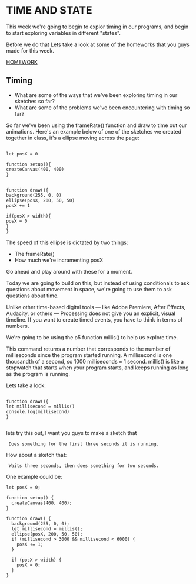 # TIME AND STATE

This week we're going to begin to explor timing in our programs, and begin to start exploring variables in different "states".

Before we do that Lets take a look at some of the homeworks that you guys made for this week.

[HOMEWORK](Link)

## Timing
- What are some of the ways that we've been exploring timing in our sketches so far?
- What are some of the problems we've been encountering with timing so far?

So far we've been using the frameRate() function and draw to time out our animations. Here's an example below of one of the sketches we created together in class, it's a ellipse moving across the page:

```

let posX = 0

function setup(){
createCanvas(400, 400)
}


function draw(){
background(255, 0, 0)
ellipse(posX, 200, 50, 50)
posX += 1

if(posX > width){
posX = 0
}
}

```

The speed of this ellipse is dictated by two things:
- The frameRate()
- How much we're incramenting posX

Go ahead and play around with these for a moment.

Today we are going to build on this, but instead of using conditionals to ask questions about movement in space, we're going to use them to ask questions about time.

Unlike other time-based digital tools — like Adobe Premiere, After Effects, Audacity, or others — Processing does not give you an explicit, visual timeline. If you want to create timed events, you have to think in terms of numbers.

We're going to be using the p5 function millis() to help us explore time.

This command returns a number that corresponds to the number of milliseconds since the program started running. A millisecond is one thousandth of a second, so 1000 milliseconds = 1 second. millis() is like a stopwatch that starts when your program starts, and keeps running as long as the program is running.

Lets take a look:

```

function draw(){
let millisecond = millis()
console.log(millisecond)
}


```

lets try this out, I want you guys to make a sketch that

```
 Does something for the first three seconds it is running.
```

How about a sketch that:

```
 Waits three seconds, then does something for two seconds.
```

One example could be:

```
let posX = 0;

function setup() {
  createCanvas(400, 400);
}

function draw() {
  background(255, 0, 0);
  let millisecond = millis();
  ellipse(posX, 200, 50, 50);
  if (millisecond > 3000 && millisecond < 6000) {
    posX += 1;
  }

  if (posX > width) {
    posX = 0;
  }
}
```
